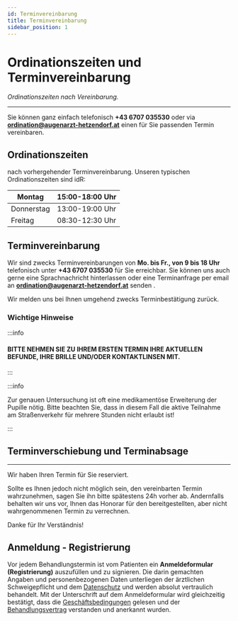 ```yaml
---
id: Terminvereinbarung
title: Terminvereinbarung
sidebar_position: 1
---
```


# Ordinationszeiten und Terminvereinbarung

*Ordinationszeiten nach Vereinbarung.*

------

Sie können ganz einfach telefonisch  **+43 6707 035530** oder via **ordination@augenarzt-hetzendorf.at** einen für Sie passenden Termin vereinbaren.



## Ordinationszeiten

nach vorhergehender Terminvereinbarung. Unseren typischen Ordinationszeiten sind idR: 

| Montag     | 15:00-18:00 Uhr |
| ---------- | --------------- |
| Donnerstag | 13:00-19:00 Uhr |
| Freitag    | 08:30-12:30 Uhr |



## Terminvereinbarung

Wir sind zwecks Terminvereinbarungen von **Mo. bis Fr., von 9 bis 18 Uhr** telefonisch unter **+43 6707 035530** für Sie erreichbar. Sie können uns auch gerne eine Sprachnachricht hinterlassen oder eine Terminanfrage per email an **[ordination@augenarzt-hetzendorf.at](mailto:ordination@augenarzt-hetzendorf.at)** senden . 

Wir melden uns bei Ihnen umgehend zwecks Terminbestätigung zurück.

### Wichtige Hinweise

:::info

#### BITTE NEHMEN SIE ZU IHREM ERSTEN TERMIN IHRE AKTUELLEN BEFUNDE, IHRE BRILLE UND/ODER KONTAKTLINSEN MIT.

:::

:::info

Zur genauen Untersuchung ist oft eine medikamentöse Erweiterung der Pupille nötig. Bitte beachten Sie, dass in diesem Fall die aktive Teilnahme am Straßenverkehr für mehrere Stunden nicht erlaubt ist!

:::



## Terminverschiebung und Terminabsage

------

Wir haben Ihren Termin für Sie reserviert.

Sollte es Ihnen jedoch nicht möglich sein, den vereinbarten Termin wahrzunehmen, sagen Sie ihn bitte spätestens 24h vorher ab. Andernfalls  behalten wir uns vor, Ihnen das Honorar für den bereitgestellten, aber nicht wahrgenommenen Termin zu verrechnen. 

Danke für Ihr Verständnis!



## Anmeldung - Registrierung

Vor jedem Behandlungstermin ist vom Patienten ein **Anmeldeformular (Registrierung)** auszufüllen und zu signieren. Die darin gemachten Angaben und personenbezogenen Daten unterliegen der ärztlichen Schweigepflicht und dem [Datenschutz](/docs/Kontakt/Rechtliche-Hinweise/Datenschutz) und werden absolut vertraulich behandelt. Mit der Unterschrift auf dem Anmeldeformular wird gleichzeitig bestätigt, dass die [Geschäftsbedingungen](/docs/Kontakt/Rechtliche-Hinweise/AGB) gelesen und der  [Behandlungsvertrag](/docs/Kontakt/Rechtliche-Hinweise/Behandlungsvertrag) verstanden und anerkannt wurden.

